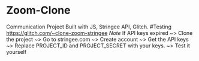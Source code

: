 # Zoom-Clone
Communication Project 
Built with JS, Stringee API, Glitch.
#Testing
https://glitch.com/~clone-zoom-stringee
*Note* 
  If API keys expired
~> Clone the project
~> Go to stringee.com
~> Create account
~> Get the API keys
~> Replace PROJECT_ID and PROJECT_SECRET with your keys.
~> Test it yourself

